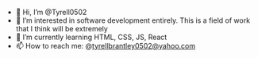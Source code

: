- 👋 Hi, I’m @Tyrell0502
- 👀 I’m interested in software development entirely. This is a field of work that I think will be extremely 
- 🌱 I’m currently learning HTML, CSS, JS, React
- 📫 How to reach me: @tyrellbrantley0502@yahoo.com

<!---
Tyrell0502/Tyrell0502 is a ✨ special ✨ repository because its `README.md` (this file) appears on your GitHub profile.
You can click the Preview link to take a look at your changes.
--->
